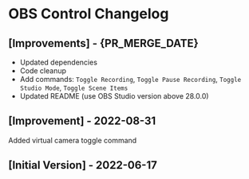# OBS Control Changelog

## [Improvements] - {PR_MERGE_DATE}

- Updated dependencies
- Code cleanup
- Add commands: `Toggle Recording`, `Toggle Pause Recording`, `Toggle Studio Mode`, `Toggle Scene Items`
- Updated README (use OBS Studio version above 28.0.0)

## [Improvement] - 2022-08-31

Added virtual camera toggle command

## [Initial Version] - 2022-06-17
